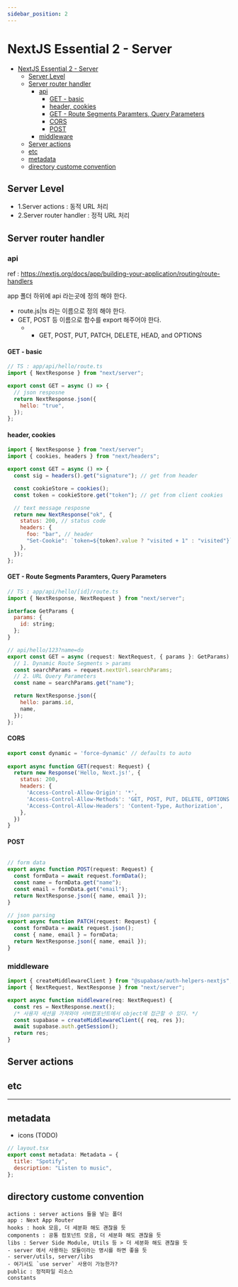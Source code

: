 ```yaml
---
sidebar_position: 2
---
```


# NextJS Essential 2 - Server

- [NextJS Essential 2 - Server](#nextjs-essential-2---server)
  - [Server Level](#server-level)
  - [Server router handler](#server-router-handler)
    - [api](#api)
      - [GET - basic](#get---basic)
      - [header, cookies](#header-cookies)
      - [GET - Route Segments Paramters, Query Parameters](#get---route-segments-paramters-query-parameters)
      - [CORS](#cors)
      - [POST](#post)
    - [middleware](#middleware)
  - [Server actions](#server-actions)
  - [etc](#etc)
  - [metadata](#metadata)
  - [directory custome convention](#directory-custome-convention)


## Server Level  

- 1.Server actions : 동적 URL 처리  
- 2.Server router handler : 정적 URL 처리   


## Server router handler


### api

ref : https://nextjs.org/docs/app/building-your-application/routing/route-handlers

app 폴더 하위에 api 라는곳에 정의 해야 한다.  
- route.js|ts 라는 이름으로 정의 해야 한다. 
- GET, POST 등 이름으로 함수를 export 해주어야 한다.  
  - * GET, POST, PUT, PATCH, DELETE, HEAD, and OPTIONS

#### GET - basic

```js
// TS : app/api/hello/route.ts
import { NextResponse } from "next/server";

export const GET = async () => {
  // json resposne
  return NextResponse.json({
    hello: "true",
  });
};

```

#### header, cookies

```js
import { NextResponse } from "next/server";
import { cookies, headers } from "next/headers";

export const GET = async () => {
  const sig = headers().get("signature"); // get from header 

  const cookieStore = cookies();
  const token = cookieStore.get("token"); // get from client cookies

  // text message resposne
  return new NextResponse("ok", {
    status: 200, // status code
    headers: {
      foo: "bar", // header
      "Set-Cookie": `token=${token?.value ? "visited + 1" : "visited"}`, // header(cookie)
    },
  });
};
```

#### GET - Route Segments Paramters, Query Parameters

```js
// TS : app/api/hello/[id]/route.ts
import { NextResponse, NextRequest } from "next/server";

interface GetParams {
  params: {
    id: string;
  };
}

// api/hello/123?name=do
export const GET = async (request: NextRequest, { params }: GetParams) => {
  // 1. Dynamic Route Segments > params 
  const searchParams = request.nextUrl.searchParams;
  // 2. URL Query Parameters
  const name = searchParams.get("name");

  return NextResponse.json({
    hello: params.id,
    name,
  });
};

```

#### CORS 

```js
export const dynamic = 'force-dynamic' // defaults to auto
 
export async function GET(request: Request) {
  return new Response('Hello, Next.js!', {
    status: 200,
    headers: {
      'Access-Control-Allow-Origin': '*',
      'Access-Control-Allow-Methods': 'GET, POST, PUT, DELETE, OPTIONS',
      'Access-Control-Allow-Headers': 'Content-Type, Authorization',
    },
  })
}
```

#### POST

```js

// form data
export async function POST(request: Request) {
  const formData = await request.formData();
  const name = formData.get("name");
  const email = formData.get("email");
  return NextResponse.json({ name, email });
}

// json parsing
export async function PATCH(request: Request) {
  const formData = await request.json();
  const { name, email } = formData;
  return NextResponse.json({ name, email });
}

```

### middleware

```js
import { createMiddlewareClient } from "@supabase/auth-helpers-nextjs";
import { NextRequest, NextResponse } from "next/server";

export async function middleware(req: NextRequest) {
  const res = NextResponse.next();
  /* 사용자 세션을 가져와야 서버컴포넌트에서 object에 접근할 수 있다. */
  const supabase = createMiddlewareClient({ req, res });
  await supabase.auth.getSession();
  return res;
}

```

## Server actions



## etc

---

## metadata

- icons (TODO)

```js
// layout.tsx
export const metadata: Metadata = {
  title: "Spotify",
  description: "Listen to music",
};
```

## directory custome convention

```
actions : server actions 들을 넣는 폴더  
app : Next App Router
hooks : hook 모음, 더 세분화 해도 괜찮을 듯  
components : 공통 컴포넌트 모음, 더 세분화 해도 괜찮을 듯  
libs : Server Side Module, Utils 등 > 더 세분화 해도 괜찮을 듯
- server 에서 사용하는 모듈이라는 명시를 하면 좋을 듯 
- server/utils, server/libs
- 여기서도 `use server` 사용이 가능한가? 
public : 정적파일 리소스  
constants

```



